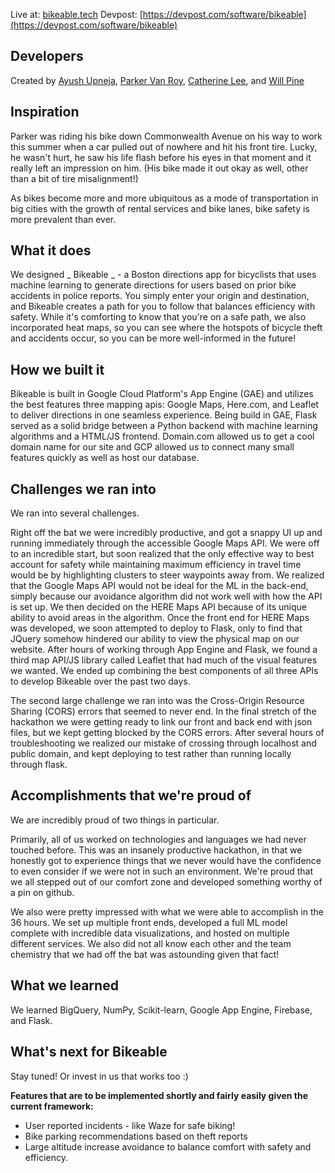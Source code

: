 Live at: [bikeable.tech](bikeable.tech)
Devpost: [https://devpost.com/software/bikeable](https://devpost.com/software/bikeable)

## Developers

Created by [Ayush Upneja](upneja.me), [Parker Van Roy](https://www.linkedin.com/in/parkervr/), [Catherine Lee](https://github.com/catherinelee274), and [Will Pine](https://github.com/wpine215)



## Inspiration

Parker was riding his bike down Commonwealth Avenue on his way to work this summer when a car pulled out of nowhere and hit his front tire. Lucky, he wasn't hurt, he saw his life flash before his eyes in that moment and it really left an impression on him. (His bike made it out okay as well, other than a bit of tire misalignment!)

As bikes become more and more ubiquitous as a mode of transportation in big cities with the growth of rental services and bike lanes, bike safety is more prevalent than ever.


## What it does

We designed _ Bikeable _ - a Boston directions app for bicyclists that uses machine learning to generate directions for users based on prior bike accidents in police reports. You simply enter your origin and destination, and Bikeable creates a path for you to follow that balances efficiency with safety. While it's comforting to know that you're on a safe path, we also incorporated heat maps, so you can see where the hotspots of bicycle theft and accidents occur, so you can be more well-informed in the future! 


## How we built it

Bikeable is built in Google Cloud Platform's App Engine (GAE) and utilizes the best features three mapping apis: Google Maps, Here.com, and Leaflet to deliver directions in one seamless experience. Being build in GAE, Flask served as a solid bridge between a Python backend with machine learning algorithms and a HTML/JS frontend. Domain.com allowed us to get a cool domain name for our site and GCP allowed us to connect many small features quickly as well as host our database.

## Challenges we ran into

We ran into several challenges.

Right off the bat we were incredibly productive, and got a snappy UI up and running immediately through the accessible Google Maps API. We were off to an incredible start, but soon realized that the only effective way to best account for safety while maintaining maximum efficiency in travel time would be by highlighting clusters to steer waypoints away from. We realized that the Google Maps API would not be ideal for the ML in the back-end, simply because our avoidance algorithm did not work well with how the API is set up. We then decided on the HERE Maps API because of its unique ability to avoid areas in the algorithm. Once the front end for HERE Maps was developed, we soon attempted to deploy to Flask, only to find that JQuery somehow hindered our ability to view the physical map on our website. After hours of working through App Engine and Flask, we found a third map API/JS library called Leaflet that had much of the visual features we wanted. We ended up combining the best components of all three APIs to develop Bikeable over the past two days.

The second large challenge we ran into was the Cross-Origin Resource Sharing (CORS) errors that seemed to never end. In the final stretch of the hackathon we were getting ready to link our front and back end with json files, but we kept getting blocked by the CORS errors. After several hours of troubleshooting we realized our mistake of crossing through localhost and public domain, and kept deploying to test rather than running locally through flask.


## Accomplishments that we're proud of

We are incredibly proud of two things in particular.

Primarily, all of us worked on technologies and languages we had never touched before. This was an insanely productive hackathon, in that we honestly got to experience things that we never would have the confidence to even consider if we were not in such an environment. We're proud that we all stepped out of our comfort zone and developed something worthy of a pin on github.

We also were pretty impressed with what we were able to accomplish in the 36 hours. We set up multiple front ends, developed a full ML model complete with incredible data visualizations, and hosted on multiple different services. We also did not all know each other and the team chemistry that we had off the bat was astounding given that fact!


## What we learned

We learned BigQuery, NumPy, Scikit-learn, Google App Engine, Firebase, and Flask.


## What's next for Bikeable

Stay tuned! Or invest in us that works too :)

**Features that are to be implemented shortly and fairly easily given the current framework:**

- User reported incidents - like Waze for safe biking!
- Bike parking recommendations based on theft reports
- Large altitude increase avoidance to balance comfort with safety and efficiency.
